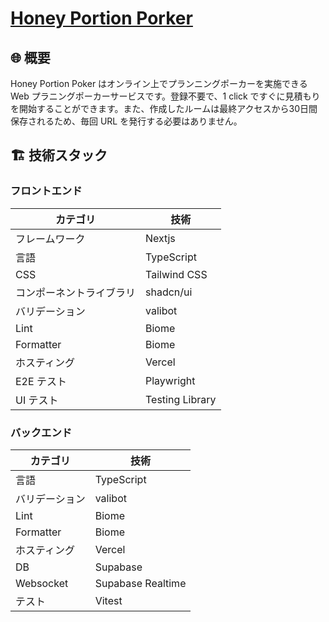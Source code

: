 # [Honey Portion Porker](https://honey-portion-poker.harusame.dev/)

## 🌐 概要

Honey Portion Poker はオンライン上でプランニングポーカーを実施できる Web プラニングポーカーサービスです。登録不要で、1 click ですぐに見積もりを開始することができます。また、作成したルームは最終アクセスから30日間保存されるため、毎回 URL を発行する必要はありません。

## 🏗 技術スタック

### フロントエンド

| カテゴリ                 | 技術               |
| ------------------------ | ------------------ |
| フレームワーク           | Nextjs             |
| 言語                     | TypeScript         |
| CSS                      | Tailwind CSS       |
| コンポーネントライブラリ | shadcn/ui          |
| バリデーション           | valibot            |
| Lint                     | Biome              |
| Formatter                | Biome              |
| ホスティング             | Vercel             |
| E2E テスト               | Playwright         |
| UI テスト                | Testing Library    |


### バックエンド

| カテゴリ       | 技術               |
| -------------- | ------------------ |
| 言語           | TypeScript         |
| バリデーション | valibot            |
| Lint           | Biome              |
| Formatter      | Biome              |
| ホスティング   | Vercel             |
| DB             | Supabase           |
| Websocket      | Supabase Realtime  |
| テスト         | Vitest             |


